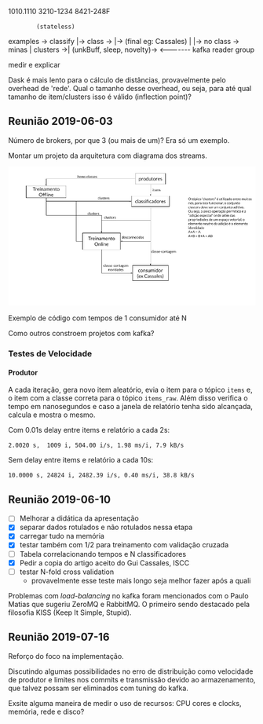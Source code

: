 1010.1110
3210-1234
8421-248F

            (stateless)
examples -> classify    |-> class ->          |-> (final eg: Cassales)
           |            |-> no class -> minas |
clusters ->|                            (unkBuff, sleep, novelty)->
                                                            <-------
kafka reader group

medir e explicar

Dask é mais lento para o cálculo de distâncias, provavelmente pelo overhead de 'rede'.
Qual o tamanho desse overhead, ou seja, para até qual tamanho de item/clusters isso é válido (inflection point)?

## Reunião 2019-06-03

Número de brokers, por que 3 (ou mais de um)?
Era só um exemplo.

Montar um projeto da arquitetura com diagrama dos streams.

![arquitetura.png](./minas-dist-arquitetura.png)

Exemplo de código com tempos de 1 consumidor até N

Como outros constroem projetos com kafka?

### Testes de Velocidade

#### Produtor

A cada iteração, gera novo item aleatório, evia o item para o tópico `items` e,
o item com a classe correta para o tópico `items_raw`. Além disso verifica o tempo
em nanosegundos e caso a janela de relatório tenha sido alcançada, calcula e mostra o mesmo.

Com 0.01s delay entre items e relatório a cada 2s:

    2.0020 s,  1009 i, 504.00 i/s, 1.98 ms/i, 7.9 kB/s

Sem delay entre items e relatório a cada 10s:

    10.0000 s, 24824 i, 2482.39 i/s, 0.40 ms/i, 38.8 kB/s

## Reunião 2019-06-10

- [ ] Melhorar a didática da apresentação
- [x] separar dados rotulados e não rotulados nessa etapa
- [x] carregar tudo na memória
- [x] testar também com 1/2 para treinamento com validação cruzada
- [ ] Tabela correlacionando tempos e N classificadores
- [x] Pedir a copia do artigo aceito do Gui Cassales, ISCC
- [ ] testar N-fold cross validation
  - provavelmente esse teste mais longo seja melhor fazer após a quali

Problemas com *load-balancing* no kafka foram mencionados com o Paulo Matias que sugeriu ZeroMQ e RabbitMQ.
O primeiro sendo destacado pela filosofia KISS (Keep It Simple, Stupid).

## Reunião 2019-07-16

Reforço do foco na implementação.

Discutindo algumas possibilidades no erro de distribuição como velocidade de produtor
e limites nos commits e transmissão devido ao armazenamento, que talvez possam ser eliminados com tuning do kafka.

Exsite alguma maneira de medir o uso de recursos: CPU cores e clocks, memória, rede e disco?
